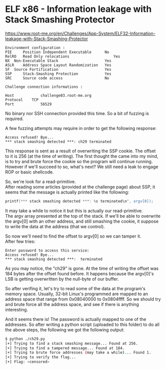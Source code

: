 # ELF x86 - Information leakage with Stack Smashing Protector
https://www.root-me.org/en/Challenges/App-System/ELF32-Information-leakage-with-Stack-Smashing-Protector
```
Environment configuration :
PIE 	Position Independent Executable 	 No
RelRO 	Read Only relocations 	                 Yes
NX 	Non-Executable Stack 	                 Yes
ASLR 	Address Space Layout Randomization 	 Yes
SF 	Source Fortification 	                 Yes
SSP 	Stack-Smashing Protection 	         Yes
SRC 	Source code access 	                 No

Challenge connection informations :

Host	        challenge03.root-me.org
Protocol	TCP
Port	        56529
```

No binary nor SSH connection provided this time. So a bit of fuzzing is required.

A few fuzzing attempts may require in order to get the following response:
```
Access refused! Bye...
*** stack smashing detected ***: ch29 terminated
```
This response is sent as a result of overwriting the SSP cookie. The offset to
it is 256 (at the time of writing).
The first thought the came into my mind, is to try and brute force the cookie
so the program will continue running. However if we'll succeed to so, what's next?
We still need a leak to engage ROP or basic shellcode.<br>

So, we're look for a read-primitive.<br>
After reading some articles (provided at the challenge page) about SSP, it seems that the message is actually printed like the following:
```c
printf(*** stack smashing detected ***: %s terminated\n", argv[0]);
```
It may take a while to notice it but this is actually our read-primitive.<br>
The argv array presented at the top of the stack. If we'll be able to overwrite the argv[0] with an other address, and still smashing the cookie, it suppose to write
the data at the address (that we control).

So now we'll need to find the offset to argv[0] so we can tamper it.<br>
After few tries:
```
Enter password to access this service:
Access refused! Bye...
*** stack smashing detected ***:  terminated
```
As you may notice, the "ch29" is gone. At the time of writing the offset was 184
bytes after the offset found before. It happens because the argv[0]'s LSB is getting overwritten by the null-byte of our buffer.

So after verifing it, let's try to read some of the data at the program's memory
space. Usually, 32-bit Linux's programmed are mapped to an address space that range
from 0x08040000 to 0x0804ffff. So we should try and brute force all the address
space, and see if there is anything interesting.

And it seems there is! The password is actually mapped to one of the addresses.
So after writing a python script (uploaded to this folder) to do all the above steps, the following we got
the following output:
```sh
$ python ./ch29.py
[+] Trying to find a stack smashing message... Found at 256.
[+] Trying to find a tampered message... Found at 184.
[+] Trying to brute force addresses (may take a while)... Found 1.
[+] Trying to verify the flag...
[+] Flag: <censored>
```
